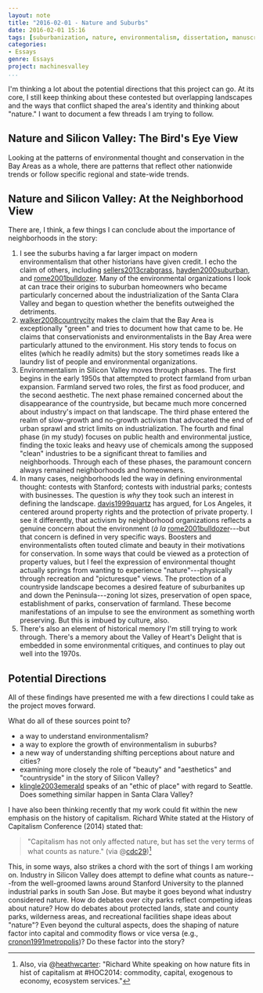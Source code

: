 ```yaml
---
layout: note
title: "2016-02-01 - Nature and Suburbs"
date: 2016-02-01 15:16
tags: [suburbanization, nature, environmentalism, dissertation, manuscript]
categories: 
- Essays
genre: Essays
project: machinesvalley
...
```


I'm thinking a lot about the potential directions that this project can go. At
its core, I still keep thinking about these contested but overlapping
landscapes and the ways that conflict shaped the area's identity and thinking
about "nature." I want to document a few threads I am trying to follow.

## Nature and Silicon Valley: The Bird's Eye View

Looking at the patterns of environmental thought and conservation in the Bay
Areas as a whole, there are patterns that reflect other nationwide trends or
follow specific regional and state-wide trends.

## Nature and Silicon Valley: At the Neighborhood View

There are, I think, a few things I can conclude about the importance of
neighborhoods in the story:

1. I see the suburbs having a far larger impact on modern
   environmentalism that other historians have given credit. I echo the
   claim of others, including [sellers2013crabgrass](),
   [hayden2000suburban](), and [rome2001bulldozer](). Many of the
   environmental organizations I look at can trace their origins to
   suburban homeowners who became particularly concerned about the
   industrialization of the Santa Clara Valley and began to question
   whether the benefits outweighed the detriments.
2. [walker2008countrycity]() makes the claim that the Bay Area is
   exceptionally "green" and tries to document how that came to be. He
   claims that conservationists and environmentalists in the Bay Area
   were particularly attuned to the environment. His story tends to
   focus on elites (which he readily admits) but the story sometimes
   reads like a laundry list of people and environmental organizations.
3. Environmentalism in Silicon Valley moves through phases. The first
   begins in the early 1950s that attempted to protect farmland from
   urban expansion.  Farmland served two roles, the first as food
   producer, and the second aesthetic. The next phase remained concerned
   about the disappearance of the countryside, but became much more
   concerned about industry's impact on that landscape. The third phase
   entered the realm of slow-growth and no-growth activism that
   advocated the end of urban sprawl and strict limits on
   industrialization. The fourth and final phase (in my study) focuses
   on public health and environmental justice, finding the toxic leaks
   and heavy use of chemicals among the supposed "clean" industries to
   be a significant threat to families and neighborhoods. Through each
   of these phases, the paramount concern always remained neighborhoods
   and homeowners.
4. In many cases, neighborhoods led the way in defining environmental
   thought: contests with Stanford; contests with industrial parks;
   contests with businesses. The question is *why* they took such an
   interest in defining the landscape. [davis1999quartz]() has argued,
   for Los Angeles, it centered around property rights and the
   protection of private property. I see it differently, that activism
   by neighborhood organizations reflects a genuine concern about the
   environment (*à la* [rome2001bulldozer]()---but that concern is defined
   in very specific ways. Boosters and environmentalists often touted
   climate and beauty in their motivations for conservation. In some
   ways that could be viewed as a protection of property values, but I
   feel the expression of environmental thought actually springs from
   wanting to experience "nature"---physically through recreation and
   "picturesque" views. The protection of a countryside landscape
   becomes a desired feature of suburbanites up and down the
   Peninsula---zoning lot sizes, preservation of open space,
   establishment of parks, conservation of farmland. These become
   manifestations of an impulse to see the environment as something
   worth preserving. But this is imbued by culture, also.
5. There's also an element of historical memory I'm still trying to work
   through. There's a memory about the Valley of Heart's Delight that
   is embedded in some environmental critiques, and continues to play
   out well into the 1970s.

## Potential Directions

All of these findings have presented me with a few directions I could take as
the project moves forward.

What do all of these sources point to?

- a way to understand environmentalism?
- a way to explore the growth of environmentalism in suburbs?
- a new way of understanding shifting perceptions about nature and cities?
- examining more closely the role of "beauty" and "aesthetics" and
"countryside" in the story of Silicon Valley?
- [klingle2003emerald]() speaks of an "ethic of place" with regard to Seattle. Does
something similar happen in Santa Clara Valley?

I have also been thinking recently that my work could fit within the new
emphasis on the history of capitalism. Richard White stated at the History of
Capitalism Conference (2014) stated that:

> "Capitalism has not only affected nature, but has set the very terms of
what counts as nature."
(via @[cdc29](https://twitter.com/cdc29/status/530759547053674496))[^1]

This, in some ways, also strikes a chord with the sort of things I am working
on. Industry in Silicon Valley does attempt to define what counts as
nature---from the well-groomed lawns around Stanford University to the planned
industrial parks in south San Jose. But maybe it goes beyond what industry
considered nature. How do debates over city parks reflect competing ideas about
nature? How do debates about protected lands, state and county parks,
wilderness areas, and recreational facilities shape ideas about "nature"? Even
beyond the cultural aspects, does the shaping of nature factor into capital and
commodity flows or vice versa (e.g., [cronon1991metropolis]())? Do these factor
into the story?

 [^1]: Also, via @[heathwcarter](https://twitter.com/heathwcarter/status/530754356275335168): "Richard White speaking on how nature fits in hist of capitalism at #HOC2014: commodity, capital, exogenous to economy, ecosystem services."
